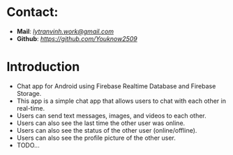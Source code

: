 # Contact:
- **Mail**: *lytranvinh.work@gmail.com*
- **Github**: *https://github.com/Youknow2509*

# Introduction
- Chat app for Android using Firebase Realtime Database and Firebase Storage.
- This app is a simple chat app that allows users to chat with each other in real-time.
- Users can send text messages, images, and videos to each other.
- Users can also see the last time the other user was online.
- Users can also see the status of the other user (online/offline).
- Users can also see the profile picture of the other user.
- TODO...